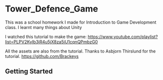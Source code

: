 # Tower_Defence_Game

This was a school homework I made for Introduction to Game Development class. I learnt many things about Unity 

I watched this tutorial to make the game:
https://www.youtube.com/playlist?list=PLPV2KyIb3jR4u5jX8za5iU1cqnQPmbzG0

All the assets are also from the tutorial. Thanks to Asbjorn Thirslund for the tutorial.
https://github.com/Brackeys

## Getting Started


